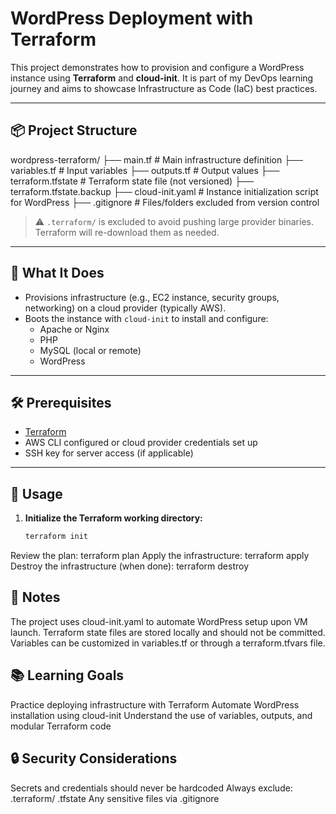 # WordPress Deployment with Terraform

This project demonstrates how to provision and configure a WordPress instance using **Terraform** and **cloud-init**. It is part of my DevOps learning journey and aims to showcase Infrastructure as Code (IaC) best practices.

---

## 📦 Project Structure

wordpress-terraform/
├── main.tf # Main infrastructure definition
├── variables.tf # Input variables
├── outputs.tf # Output values
├── terraform.tfstate # Terraform state file (not versioned)
├── terraform.tfstate.backup
├── cloud-init.yaml # Instance initialization script for WordPress
├── .gitignore # Files/folders excluded from version control


> ⚠️ `.terraform/` is excluded to avoid pushing large provider binaries. Terraform will re-download them as needed.

---

## 🚀 What It Does

- Provisions infrastructure (e.g., EC2 instance, security groups, networking) on a cloud provider (typically AWS).
- Boots the instance with `cloud-init` to install and configure:
  - Apache or Nginx
  - PHP
  - MySQL (local or remote)
  - WordPress

---

## 🛠 Prerequisites

- [Terraform](https://www.terraform.io/downloads.html)
- AWS CLI configured or cloud provider credentials set up
- SSH key for server access (if applicable)

---

## 🔧 Usage

1. **Initialize the Terraform working directory:**

   ```bash
   terraform init
Review the plan:
terraform plan
Apply the infrastructure:
terraform apply
Destroy the infrastructure (when done):
terraform destroy

## 📄 Notes

The project uses cloud-init.yaml to automate WordPress setup upon VM launch.
Terraform state files are stored locally and should not be committed.
Variables can be customized in variables.tf or through a terraform.tfvars file.

## 📚  Learning Goals

Practice deploying infrastructure with Terraform
Automate WordPress installation using cloud-init
Understand the use of variables, outputs, and modular Terraform code

## 🔒 Security Considerations

Secrets and credentials should never be hardcoded
Always exclude:
.terraform/
.tfstate
Any sensitive files via .gitignore





















